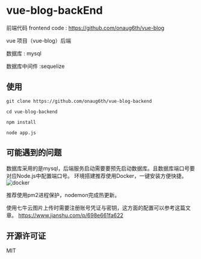 # vue-blog-backEnd

前端代码 frontend code : https://github.com/onaug6th/vue-blog

vue 项目（vue-blog）后端

数据库 : mysql

数据库中间件 :sequelize

## 使用

```
git clone https://github.com/onaug6th/vue-blog-backend

cd vue-blog-backend

npm install

node app.js

```

## 可能遇到的问题
数据库采用的是mysql，后端服务启动需要要预先启动数据库。且数据库端口号要对应Node.js中配置端口号。
环境搭建推荐使用Docker，一键安装方便快捷。
<img src="http://oz1y7s5ij.bkt.clouddn.com/images/common/git-intro/%E5%B1%8F%E5%B9%95%E5%BF%AB%E7%85%A7%202018-06-02%20%E4%B8%8A%E5%8D%8810.25.15.png" alt="docker">

推荐使用pm2进程保护，nodemon完成热更新。

使用七牛云图片上传时需要注册账号凭证与密钥，这方面的配置可以参考这篇文章。
https://www.jianshu.com/p/698e661fa622

## 开源许可证

MIT
